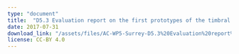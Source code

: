 ```yaml
---
type: "document"
title:  "D5.3 Evaluation report on the first prototypes of the timbral characterisation tools"
date: 2017-07-31
download_link: "/assets/files/AC-WP5-Surrey-D5.3%20Evaluation%20report%20on%20the%20first%20prototypes%20of%20the%20timbral%20characterisation%20tools.pdf"
license: CC-BY 4.0
---
```

